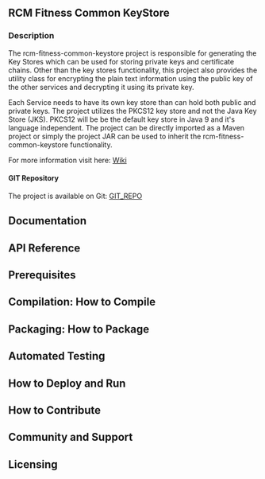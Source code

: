## RCM Fitness Common KeyStore

### Description

<p>
The rcm-fitness-common-keystore project is responsible for generating the Key Stores which can be used for storing private keys and certificate chains.
Other than the key stores functionality, this project also provides the utility class for encrypting the plain text information using
the public key of the other services and decrypting it using its private key.
</p>

<p>
Each Service needs to have its own key store than can hold both public and private keys. The project utilizes the PKCS12 key store and not the
Java Key Store (JKS). PKCS12 will be be the default key store in Java 9 and it's language independent. The project can be directly imported
as a Maven project or simply the project JAR can be used to inherit the rcm-fitness-common-keystore functionality.
</p>

For more information visit here: [Wiki](https://wiki.ent.vce.com/display/VSE/RCM+Fitness+Common+Keystore)

#### GIT Repository

The project is available on Git: [GIT_REPO](https://eos2git.cec.lab.emc.com/VCE-Symphony/rcm-fitness-common-keystore)

## Documentation
## API Reference
## Prerequisites
## Compilation: How to Compile
## Packaging: How to Package
## Automated Testing
## How to Deploy and Run
## How to Contribute
## Community and Support
## Licensing
